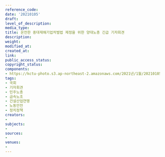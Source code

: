 ```yaml
---
reference_code: 
date: '20210105'
draft: 
level_of_description: 
media_type: 
title: 온전한 중대재해기업처벌법 제정을 위한 양대노총 긴급 기자회견
description: 
weight: 
modified_at: 
created_at: 
link: 
public_access_status: 
copyright_status: 
components:
- https://kctu-photo.s3.ap-northeast-2.amazonaws.com/2021년/1월/20210105-온전한+중대재해기업처벌법+제정을+위한+양대노총+긴급+기자회견_국회_기자회견_민주노총_금속노조_건설산업연맹_노동안전_정치정책/_1DX6897.jpg
tags:
- 국회
- 기자회견
- 민주노총
- 금속노조
- 건설산업연맹
- 노동안전
- 정치정책
creators:
- 
subjects:
- 
sources:
- 
venues:
- 
---
```

